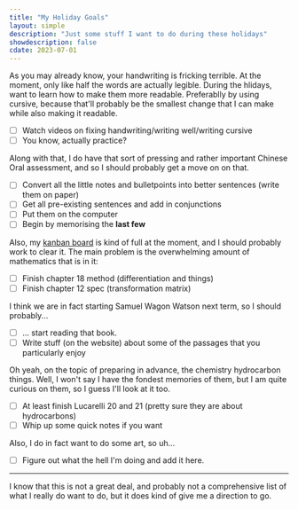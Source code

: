 ```yaml
---
title: "My Holiday Goals"
layout: simple
description: "Just some stuff I want to do during these holidays"
showdescription: false
cdate: 2023-07-01
---
```


As you may already know, your handwriting is fricking terrible. At the moment, only like half the words are actually legible. During the hlidays,  want to learn how to make them more readable. Preferablly by using cursive, because that'll probably be the smallest change that I can make while also making it readable.

- [ ] Watch videos on fixing handwriting/writing well/writing cursive
- [ ] You know, actually practice?

Along with that, I do have that sort of pressing and rather important Chinese Oral assessment, and so I should probably get a move on on that.

- [ ] Convert all the little notes and bulletpoints into better sentences (write them on paper)
- [ ] Get all pre-existing sentences and add in conjunctions
- [ ] Put them on the computer
- [ ] Begin by memorising the **last few**

Also, my [kanban board](kanban) is kind of full at the moment, and I should probably work to clear it. The main problem is the overwhelming amount of mathematics that is in it:

- [ ] Finish chapter 18 method (differentiation and things)
- [ ] Finish chapter 12 spec (transformation matrix)

I think we are in fact starting Samuel Wagon Watson next term, so I should probably...

- [ ] ... start reading that book.
- [ ] Write stuff (on the website) about some of the passages that you particularly enjoy

Oh yeah, on the topic of preparing in advance, the chemistry hydrocarbon things. Well, I won't say I have the fondest memories of them, but I am quite curious on them, so I guess I'll look at it too.

- [ ] At least finish Lucarelli 20 and 21 (pretty sure they are about hydrocarbons)
- [ ] Whip up some quick notes if you want

Also, I do in fact want to do some art, so uh...

- [ ] Figure out what the hell I'm doing and add it here.

---

I know that this is not a great deal, and probably not a comprehensive list of what I really do want to do, but it does kind of give me a direction to go.
